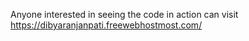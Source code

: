 Anyone interested in seeing the code in action can visit
https://dibyaranjanpati.freewebhostmost.com/
